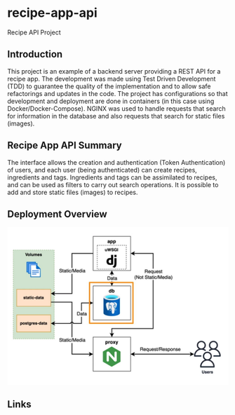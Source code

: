 # recipe-app-api
Recipe API Project

## Introduction
This project is an example of a backend server providing a REST API for a recipe app.
The development was made using Test Driven Development (TDD) to guarantee the quality of the implementation and to allow safe refactorings and updates in the code.
The project has configurations so that development and deployment are done in containers (in this case using Docker/Docker-Compose).
NGINX was used to handle requests that search for information in the database and also requests that search for static files (images).
## Recipe App API Summary
The interface allows the creation and authentication (Token Authentication) of users, and each user (being authenticated) can create recipes, ingredients and tags.
Ingredients and tags can be assimilated to recipes, and can be used as filters to carry out search operations.
It is possible to add and store static files (images) to recipes.
## Deployment Overview
![Alt Text](https://github.com/luiscarmignotto/recipe-app-api/blob/main/deployment_overview.jpg)

## Links
[Udemy Course - Build a Backend REST API with Python & Django - Advanced]: https://www.udemy.com/course/django-python-advanced/